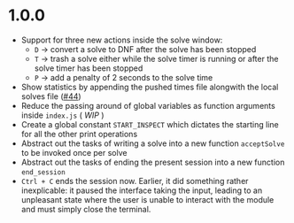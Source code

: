 # 1.0.0

- Support for three new actions inside the solve window:
  - `D` -> convert a solve to DNF after the solve has been stopped
  - `T` -> trash a solve either while the solve timer is running or after the
      solve timer has been stopped
  - `P` -> add a penalty of 2 seconds to the solve time
- Show statistics by appending the pushed times file alongwith the local solves
    file ([#44](https://github.com/icyflame/cli-cube-timer/issues/44))
- Reduce the passing around of global variables as function arguments inside
    `index.js` ( _WIP_ )
- Create a global constant `START_INSPECT` which dictates the starting line for
    all the other print operations
- Abstract out the tasks of writing a solve into a new function `acceptSolve` to
    be invoked once per solve
- Abstract out the tasks of ending the present session into a new function
    `end_session`
- `Ctrl + C` ends the session now. Earlier, it did something rather
    inexplicable: it paused the interface taking the input, leading to an
    unpleasant state where the user is unable to interact with the module and
    must simply close the terminal.
